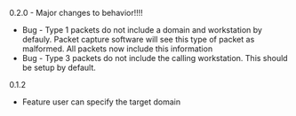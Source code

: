 0.2.0 - Major changes to behavior!!!!
  - Bug - Type 1 packets do not include a domain and workstation by defauly. Packet capture software will see this type of packet as malformed. All packets now include this information
  - Bug - Type 3 packets do not include the calling workstation. This should be setup by default.

0.1.2
 - Feature user can specify the target domain 